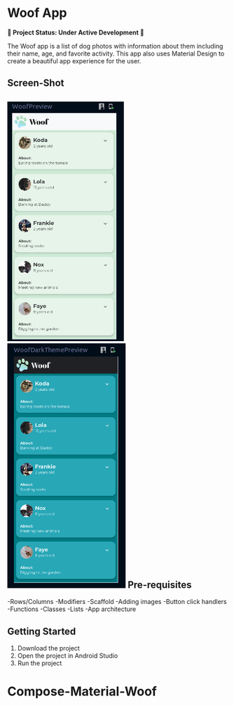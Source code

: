 Woof App
==================================
**🚧 Project Status: Under Active Development 🚧**

The Woof app is a list of dog photos with information about them including their name,
age, and favorite activity. This app also uses Material Design to create a beautiful app
experience for the user.

Screen-Shot
------------
![img_2.png](img_2.png) 
![img_3.png](img_3.png)
Pre-requisites
--------------

-Rows/Columns
-Modifiers
-Scaffold
-Adding images
-Button click handlers
-Functions
-Classes
-Lists
-App architecture

Getting Started
---------------

1. Download the project
2. Open the project in Android Studio
3. Run the project
# Compose-Material-Woof
